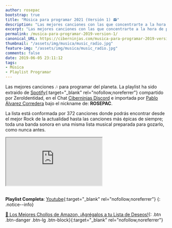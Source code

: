 ```yaml
---
author: rosepac
bootstrap: true
title: "Música para programar 2021 (Versión 1) 📻"
description: "Las mejores canciones con las que concentrarte a la hora de programar, desde la música más actual a canciones de lo más clásicos."
excerpt: "Las mejores canciones con las que concentrarte a la hora de programar, desde la música más actual a canciones de lo más clásicos."
permalink: /musica-para-programar-2019-version-1/
canonical_URL: https://ciberninjas.com/musica-para-programar-2019-version-1/
thumbnail: "/assets/img/musica/music_radio.jpg"
feature-img: "/assets/img/musica/music_radio.jpg"
comments: false
date: 2019-06-05 23:11:12
tags:
- Música
- Playlist Programar
---
```


Las mejores canciones 🎶 para programar del planeta. La playlist ha sido extraido de [Spotify](https://spoti.fi/2JJk1dk){:target="_blank" rel="nofollow,noreferrer"} compartido por ZeroIdentidad, en el Chat [Ciberninjas Discord](/chat-discord/) e importada por [Pablo Álvarez Corredera](/quien-soy/) bajo el nickname de: **ROSEPAC**.

La lista está conformada por 372 canciones donde podrás encontrar desde el mejor Rock de la actualidad hasta las canciones más épicas de siempre; toda una banda sonora en una misma lista musical preparada para gozarlo, como nunca antes.

<div class="embed-responsive embed-responsive-16by9">
  <iframe class="embed-responsive-item" src="https://www.youtube-nocookie.com/embed/videoseries?list=PL8M1frRRqO_o-LwsdDejTLuq3t-jZ0hKU" allowfullscreen></iframe>
</div><br/>

**Playlist Completa**: [Youtube](https://www.youtube.com/playlist?list=PL8M1frRRqO_o-LwsdDejTLuq3t-jZ0hKU){:target="_blank" rel="nofollow,noreferrer"}
{: .notice--info}

[🛒 Los Mejores Chollos de Amazon, ¡Agrégalos a tu Lista de Deseos!](/amazon/ "Los Mejores Chollos de Amazon, Ofertas Flash, Black Monday y Amazon Prime Day"){: .btn .btn-danger .btn-lg .btn-block}{:target="_blank" rel="nofollow,noreferrer"}